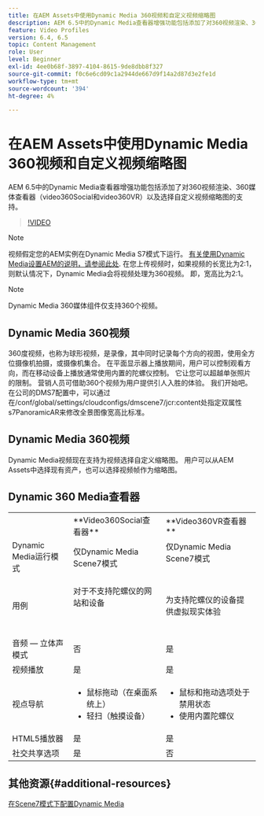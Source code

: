 ```yaml
---
title: 在AEM Assets中使用Dynamic Media 360视频和自定义视频缩略图
description: AEM 6.5中的Dynamic Media查看器增强功能包括添加了对360视频渲染、360媒体查看器（video360Social和video360VR）以及选择自定义视频缩略图的支持。
feature: Video Profiles
version: 6.4, 6.5
topic: Content Management
role: User
level: Beginner
exl-id: 4ee0b68f-3897-4104-8615-9de8dbb8f327
source-git-commit: f0c6e6cd09c1a2944de667d9f14a2d87d3e2fe1d
workflow-type: tm+mt
source-wordcount: '394'
ht-degree: 4%

---
```


# 在AEM Assets中使用Dynamic Media 360视频和自定义视频缩略图

AEM 6.5中的Dynamic Media查看器增强功能包括添加了对360视频渲染、360媒体查看器（video360Social和video360VR）以及选择自定义视频缩略图的支持。

>[!VIDEO](https://video.tv.adobe.com/v/26391?quality=9&learn=on)

>[!NOTE]
>
>视频假定您的AEM实例在Dynamic Media S7模式下运行。  [有关使用Dynamic Media设置AEM的说明，请参阅此处](https://helpx.adobe.com/cn/experience-manager/6-3/assets/using/config-dynamic-fp-14410.html). 在您上传视频时，如果视频的长宽比为2:1，则默认情况下，Dynamic Media会将视频处理为360视频。 即，宽高比为2:1。

>[!NOTE]
>
>Dynamic Media 360媒体组件仅支持360个视频。

## Dynamic Media 360视频

360度视频，也称为球形视频，是录像，其中同时记录每个方向的视图，使用全方位摄像机拍摄，或摄像机集合。 在平面显示器上播放期间，用户可以控制观看方向，而在移动设备上播放通常使用内置的陀螺仪控制。  它让您可以超越单张照片的限制。 营销人员可借助360个视频为用户提供引人入胜的体验。  我们开始吧。 在公司的DMS7配置中，可以通过在/conf/global/settings/cloudconfigs/dmscene7/jcr:content处指定双属性s7PanoramicAR来修改全景图像宽高比标准。

## Dynamic Media 360视频

Dynamic Media视频现在支持为视频选择自定义缩略图。 用户可以从AEM Assets中选择现有资产，也可以选择视频帧作为缩略图。

## Dynamic 360 Media查看器

<table> 
 <tbody>
   <tr>
      <td> </td>
      <td>**Video360Social查看器**</td>
      <td>**Video360VR查看器**</td>
   </tr>
   <tr>
      <td>Dynamic Media运行模式</td>
      <td>仅Dynamic Media Scene7模式</td>
      <td>仅Dynamic Media Scene7模式<br>
         <br>
      </td>
   </tr>
   <tr>
      <td>用例</td>
      <td>
         <p>对于不支持陀螺仪的网站和设备</p>
         <p> </p>
      </td>
      <td>
         <p>为支持陀螺仪的设备提供虚拟现实体验 </p>
      </td>
   </tr>
   <tr>
      <td>音频 — 立体声模式</td>
      <td>否</td>
      <td>是</td>
   </tr>
   <tr>
      <td>视频播放</td>
      <td>是</td>
      <td>是</td>
   </tr>
   <tr>
      <td>视点导航</td>
      <td>
         <ul>
            <li>鼠标拖动（在桌面系统上）</li>
            <li>轻扫（触摸设备）</li>
         </ul>
      </td>
      <td>
         <ul>
            <li>鼠标和拖动选项处于禁用状态</li>
            <li>使用内置陀螺仪</li>
         </ul>
      </td>
   </tr>
   <tr>
      <td>HTML5播放器</td>
      <td>是</td>
      <td>是</td>
   </tr>
   <tr>
      <td>社交共享选项</td>
      <td>是</td>
      <td>否</td>
   </tr>
</tbody>
</table>

## 其他资源{#additional-resources}

[在Scene7模式下配置Dynamic Media](https://helpx.adobe.com/experience-manager/6-5/assets/using/config-dms7.html)
